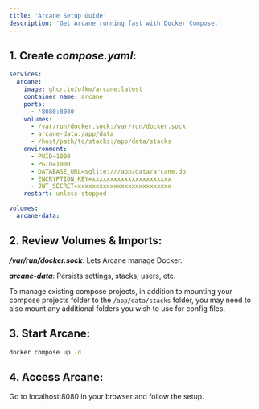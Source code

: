 ```yaml
---
title: 'Arcane Setup Guide'
description: 'Get Arcane running fast with Docker Compose.'
---
```


<script lang="ts">
import SetupCode from '$lib/components/setup-code.svelte';
import { Snippet } from '$lib/components/ui/snippet/index.js';
import { Link } from '$lib/components/ui/link/index.js';
</script>

## 1. Create **_compose.yaml_**:

```yaml
services:
  arcane:
    image: ghcr.io/ofkm/arcane:latest
    container_name: arcane
    ports:
      - '8080:8080'
    volumes:
      - /var/run/docker.sock:/var/run/docker.sock
      - arcane-data:/app/data
      - /host/path/to/stacks:/app/data/stacks
    environment:
      - PUID=1000
      - PGID=1000
      - DATABASE_URL=sqlite:///app/data/arcane.db
      - ENCRYPTION_KEY=xxxxxxxxxxxxxxxxxxxxxx
      - JWT_SECRET=xxxxxxxxxxxxxxxxxxxxxxxxxx
    restart: unless-stopped

volumes:
  arcane-data:
```

## 2. Review Volumes & Imports:

**_/var/run/docker.sock_**: Lets Arcane manage Docker.

**_arcane-data_**: Persists settings, stacks, users, etc.

To manage existing compose projects, in addition to mounting your compose projects folder to the `/app/data/stacks` folder, you may need to also mount any additional folders you wish to use for config files.

## 3. Start Arcane:

```bash
docker compose up -d
```

## 4. Access Arcane:

Go to <Link href="http://localhost:8080">localhost:8080</Link> in your browser and follow the setup.
